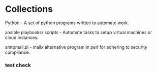 # Collections

Python - A set of python programs written to automate work.

ansible playbooks/ scripts - Automate tasks to setup virtual machines or cloud instances.

smtpmail.pl - mailx alternative program in perl for adhering to security compliance.

### test check
